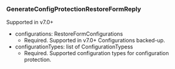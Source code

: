 ### GenerateConfigProtectionRestoreFormReply
Supported in v7.0+

- configurations: RestoreFormConfigurations
  - Required. Supported in v7.0+
  Configurations backed-up.
- configurationTypes: list of ConfigurationTypess
  - Required. Supported configuration types for configuration protection.
